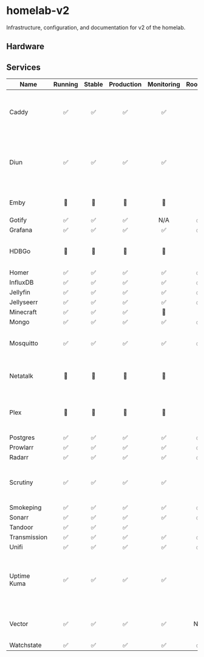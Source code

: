 # homelab-v2

Infrastructure, configuration, and documentation for v2 of the homelab.

## Hardware


## Services

| Name         | Running | Stable | Production | Monitoring | Rootless | Notes                                                   |
|--------------|:-------:|:------:|:----------:|:----------:|:--------:|---------------------------------------------------------|
| Caddy        |    ✅    |   ✅    |     ✅      |     ✅      |    🚫    | `caddy-docker-proxy`, needs Docker socket               |
| Diun         |    ✅    |   ✅    |     ✅      |     ✅      |    🚫    | Needs access to Docker socket, still needs tweaking     |
| Emby         |   🚫    |   🚫   |     🚫     |     🚫     |    🚫    | Will not migrate -> Jellyfin                            |
| Gotify       |    ✅    |   ✅    |     ✅      |    N/A     |    ✅     |                                                         |
| Grafana      |    ✅    |   ✅    |     ✅      |     ✅      |    ✅     |                                                         |
| HDBGo        |   🚫    |   🚫   |     🚫     |     🚫     |    🚫    | Will not migrate -> Prowlarr                            |
| Homer        |    ✅    |   ✅    |     ✅      |     ✅      |    ✅     |                                                         |
| InfluxDB     |    ✅    |   ✅    |     ✅      |     ✅      |    ✅     |                                                         |
| Jellyfin     |    ✅    |   ✅    |     ✅      |     ✅      |    ✅     |                                                         |
| Jellyseerr   |    ✅    |   ✅    |     ✅      |     ✅      |    ✅     |                                                         |
| Minecraft    |    ✅    |   ✅    |     ✅      |     🚫     |    🚫    |                                                         |
| Mongo        |    ✅    |   ✅    |     ✅      |     ✅      |    ✅     |                                                         |
| Mosquitto    |    ✅    |   ✅    |     ✅      |     ✅      |    ✅     | Need to point mqtt.schu to new IP                       |
| Netatalk     |   🚫    |   🚫   |     🚫     |     🚫     |    🚫    | Not using, moving to Samba                              |
| Plex         |   🚫    |   🚫   |     🚫     |     🚫     |    🚫    | Plex has been great, but time to say bye.               |
| Postgres     |    ✅    |   ✅    |     ✅      |     ✅      |    ✅     |                                                         |
| Prowlarr     |    ✅    |   ✅    |     ✅      |     ✅      |    ✅     |                                                         |
| Radarr       |    ✅    |   ✅    |     ✅      |     ✅      |    ✅     |                                                         |
| Scrutiny     |    ✅    |   ✅    |     ✅      |     ✅      |    🚫    | Can't run rootless, SMART requires root                 | 
| Smokeping    |    ✅    |   ✅    |     ✅      |     ✅      |    ✅     |                                                         |
| Sonarr       |    ✅    |   ✅    |     ✅      |     ✅      |    ✅     |                                                         |
| Tandoor      |    ✅    |   ✅    |     ✅      |            |          |                                                         |
| Transmission |    ✅    |   ✅    |     ✅      |     ✅      |    ✅     |                                                         |
| Unifi        |    ✅    |   ✅    |     ✅      |     ✅      |    ✅     |                                                         |
| Uptime Kuma  |    ✅    |   ✅    |     ✅      |     ✅      |    🚫    | Not easy to run rootless, needs access to Docker socket |
| Vector       |    ✅    |   ✅    |     ✅      |     ✅      |   N/A    | Runs on the host, not Docker                            |
| Watchstate   |    ✅    |   ✅    |     ✅      |     ✅      |    ✅     |                                                         |
